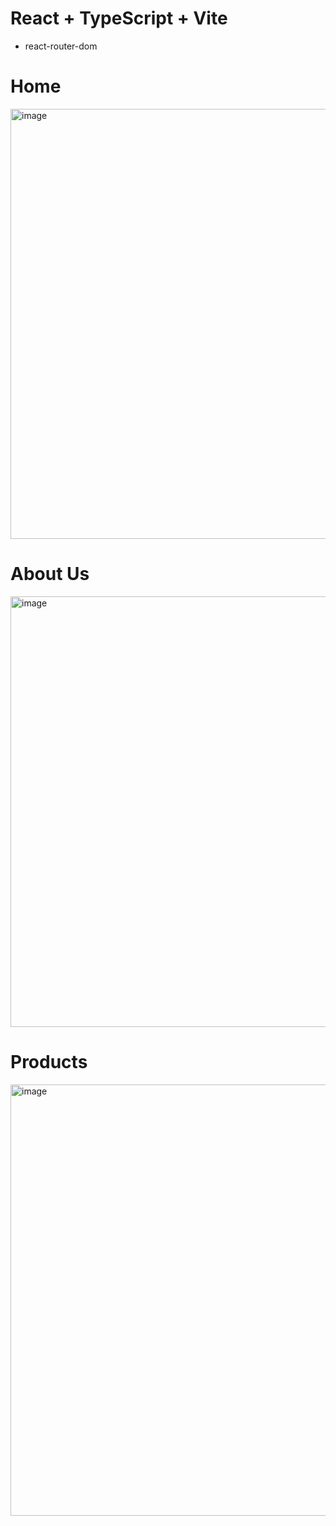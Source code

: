# React + TypeScript + Vite

+ react-router-dom

# Home

<img width="823" height="688" alt="image" src="https://github.com/user-attachments/assets/c60c69a9-3145-474a-8d38-686355c1fbaf" />

# About Us

<img width="826" height="689" alt="image" src="https://github.com/user-attachments/assets/a75207cc-96cc-4f4f-90c2-31832d99c265" />

# Products

<img width="809" height="690" alt="image" src="https://github.com/user-attachments/assets/7916748d-fa22-4edb-aa03-e00b182e12ed" />






